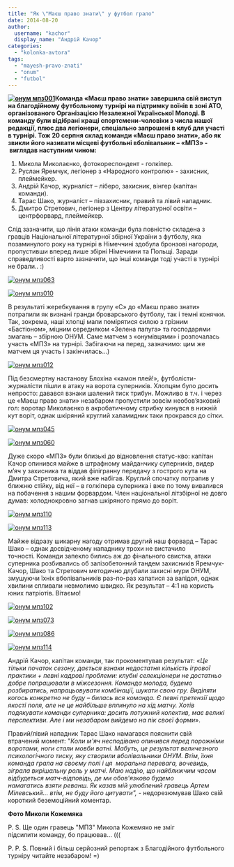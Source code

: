 ```yaml
---
title: "Як \"Маєш право знати\" у футбол грало"
date: 2014-08-20
author: 
  username: "kachor"
  display_name: "Андрій Качор"
categories: 
  - "kolonka-avtora"
tags: 
  - "mayesh-pravo-znati"
  - "onum"
  - "futbol"
---
```


**[![онум мпз001](https://mpz.brovary.org/wp-content/uploads/2014/08/onum-mpz001.jpg)](https://mpz.brovary.org/wp-content/uploads/2014/08/onum-mpz001.jpg)Команда «Маєш право знати» завершила свій виступ на благодійному футбольному турнірі на підтримку воїнів в зоні АТО, організованого Організацією Незалежної Української Молоді. В команду були відібрані кращі спортсмени-чоловіки з числа нашої редакції, плюс два легіонери, спеціально запрошені в клуб для участі в турнірі. Тож 20 серпня склад команди «Маєш право знати», або як звикли його називати місцеві футбольні вболівальник – «МПЗ» -  виглядав наступним чином:**

1. Микола Миколаєнко, фотокореспондент - голкіпер.
2. Руслан Яремчук, легіонер з «Народного контролю» - захисник, плеймейкер.
3. Андрій Качор, журналіст – ліберо, захисник, вінгер (капітан команди).
4. Тарас Шако, журналіст – півзахисник, правий та лівий нападник.
5. Дмитро Стретович, легіонер з Центру літературної освіти – центрфорвард, плеймейкер.

Слід зазначити, що лінія атаки команди була повністю складена з гравців Національної літературної збірної України з футболу, яка позаминулого року на турнірі в Німеччині здобула бронзові нагороди, пропустивши вперед лише збірні Німечиини та Польщі. Заради справедливості варто зазначити, що інші команди тоді участі в турнірі не брали.. :)

[![онум мпз063](https://mpz.brovary.org/wp-content/uploads/2014/08/onum-mpz0631.jpg)](https://mpz.brovary.org/wp-content/uploads/2014/08/onum-mpz0631.jpg)

[![онум мпз010](https://mpz.brovary.org/wp-content/uploads/2014/08/onum-mpz0101.jpg)](https://mpz.brovary.org/wp-content/uploads/2014/08/onum-mpz0101.jpg)

В результаті жеребкування в групу «С» до «Маєш право знати» потрапили як визнані гранди броварського футболу, так і темні конячки. Так, зокрема, наші хлопці мали помірятися силою з грізним «Бастіоном», міцним середняком «Зелена папуга» та господарями змагань – збірною ОНУМ. Саме матчем з «онумівцями» і розпочалась участь «МПЗ» на турнірі. Забігаючи на перед, зазначимо: цим же матчем ця участь і закінчилась…)

[![онум мпз012](https://mpz.brovary.org/wp-content/uploads/2014/08/onum-mpz0121.jpg)](https://mpz.brovary.org/wp-content/uploads/2014/08/onum-mpz0121.jpg)

Під безсмертну настанову Блохіна «камон плей!», футболісти-журналісти пішли в атаку на ворота суперників. Хлопцям було досить непросто: давався взнаки шалений тиск трибун. Можливо в т.ч. і через це «Маєш право знати» незабаром пропустили зовсім необов’язковий гол: воротар Миколаєнко в акробатичному стрибку кинувся в нижній кут воріт, однак шкіряний круглий халамидник таки прокрався до сітки.

[![онум мпз045](https://mpz.brovary.org/wp-content/uploads/2014/08/onum-mpz0451.jpg)](https://mpz.brovary.org/wp-content/uploads/2014/08/onum-mpz0451.jpg)

[![онум мпз060](https://mpz.brovary.org/wp-content/uploads/2014/08/onum-mpz0601.jpg)](https://mpz.brovary.org/wp-content/uploads/2014/08/onum-mpz0601.jpg)

Дуже скоро «МПЗ» були близькі до відновлення статус-кво: капітан Качор опинився майже в штрафному майданчику суперників, видер м’яч у захисника та віддав філігранну передачу з гострого кута на Дмитра Стретовича, який вже набігав. Круглий спочатку потрапив у ближню стійку, від неї – в голкіпера суперника і вже по тому вивалився на побачення з нашим форвардом. Член національної літзбірної не довго думав: холоднокровно загнав шкіряного прямо до воріт.

[![онум мпз110](https://mpz.brovary.org/wp-content/uploads/2014/08/onum-mpz1101.jpg)](https://mpz.brovary.org/wp-content/uploads/2014/08/onum-mpz1101.jpg)

[![онум мпз113](https://mpz.brovary.org/wp-content/uploads/2014/08/onum-mpz1131.jpg)](https://mpz.brovary.org/wp-content/uploads/2014/08/onum-mpz1131.jpg)

Майже відразу шикарну нагоду отримав другий наш форвард – Тарас Шако – однак досвідченому нападнику трохи не вистачило точності. Команди запекло бились аж до фінального свистка, атаки суперника розбивались об залізобетонний тандем захисників Яремчук-Качор, Шако та Стретович методично длубали захисні мури ОНУМ, змушуючи їхніх вболівальників раз-по-раз хапатися за валідол, однак хвилини спливали невмолимо швидко. Як результат – 4:1 на користь юних патріотів. Вітаємо!

[![онум мпз102](https://mpz.brovary.org/wp-content/uploads/2014/08/onum-mpz1021.jpg)](https://mpz.brovary.org/wp-content/uploads/2014/08/onum-mpz1021.jpg)

[![онум мпз073](https://mpz.brovary.org/wp-content/uploads/2014/08/onum-mpz0731.jpg)](https://mpz.brovary.org/wp-content/uploads/2014/08/onum-mpz0731.jpg)

[![онум мпз086](https://mpz.brovary.org/wp-content/uploads/2014/08/onum-mpz0861.jpg)](https://mpz.brovary.org/wp-content/uploads/2014/08/onum-mpz0861.jpg)

[![онум мпз114](https://mpz.brovary.org/wp-content/uploads/2014/08/onum-mpz1141.jpg)](https://mpz.brovary.org/wp-content/uploads/2014/08/onum-mpz1141.jpg)

Андрій Качор, капітан команди, так прокоментував результат: «_Це тільки початок сезону, дається взнаки недостатня кількість ігрової практики + певні кадрові проблеми: клубні селекціонери не достатньо добре попрацювали в міжсезоння. Команда молода, будемо розбиратись, напрацьовувати комбінації, шукати свою гру. Виділяти когось конкретно не буду – билась вся команда. Є певні претензії щодо якості поля, але не це найбільше вплинуло на хід матчу. Хотів подякувати команди суперника: досить потужний колектив, має великі перспективи. Але і ми незабаром вийдемо на пік своєї форми_».

Правий/лівий нападник Тарас Шако намагався пояснити свій втрачений момент: "_Коли м'яч несподівано опинився перед порожніми воротами, ноги стали мовби ватні. Мабуть, це результат величезного психологічного тиску, яку створили вболівальники ОНУМ. Втім, їхня команда грала на своєму полі і ця  моральна перевага, вочевидь, зіграла вирішальну роль у матчі. Маю надію, що найближчим часом відбудеться матч-відповідь, де ми обов'язково будемо намагатись взяти реванш. Як казав мій улюблений гравець Артем Мілевський... втім, не буду його цитувати", -_ недорезюмував Шако свій короткий беземоційний коментар.

**Фото Миколи Кожемяка**

P. S. Ще один гравець "МПЗ" Микола Кожемяко не зміг підсилити команду, бо працював... (((

P. P. S. Повний і більш серйозний репортаж з Благодійного футбольного турніру читайте незабаром! =)
